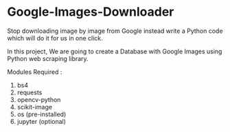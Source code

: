 # Google-Images-Downloader

Stop downloading image by image from Google instead write a Python code which will do it for us in one click.

In this project, We are going to create a Database with Google Images using Python web scraping library.

Modules Required :

1. bs4
2. requests
3. opencv-python
4. scikit-image
5. os (pre-installed)
6. jupyter (optional)
